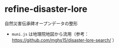 # refine-disaster-lore
自然災害伝承碑オープンデータの整形

* `muni.js` は地理院地図から流用（参考： https://github.com/mghs15/disaster-lore-search/ ）

